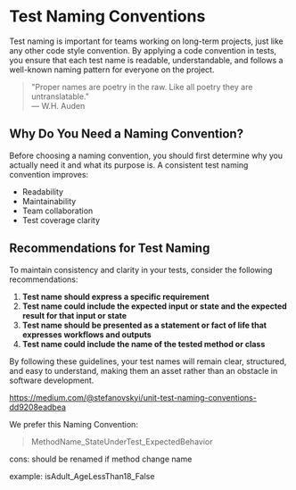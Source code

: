 # Test Naming Conventions

Test naming is important for teams working on long-term projects, just like any other code style convention. By applying a code convention in tests, you ensure that each test name is readable, understandable, and follows a well-known naming pattern for everyone on the project.

> "Proper names are poetry in the raw. Like all poetry they are untranslatable."  
> — W.H. Auden

## Why Do You Need a Naming Convention?
Before choosing a naming convention, you should first determine why you actually need it and what its purpose is. A consistent test naming convention improves:
- Readability
- Maintainability
- Team collaboration
- Test coverage clarity

## Recommendations for Test Naming
To maintain consistency and clarity in your tests, consider the following recommendations:

1. **Test name should express a specific requirement**
2. **Test name could include the expected input or state and the expected result for that input or state**
3. **Test name should be presented as a statement or fact of life that expresses workflows and outputs**
4. **Test name could include the name of the tested method or class**

By following these guidelines, your test names will remain clear, structured, and easy to understand, making them an asset rather than an obstacle in software development.

https://medium.com/@stefanovskyi/unit-test-naming-conventions-dd9208eadbea

We prefer this Naming Convention:
> MethodName_StateUnderTest_ExpectedBehavior

cons: should be renamed if method change name

example: isAdult_AgeLessThan18_False